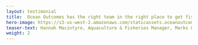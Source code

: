 ```yaml
---
layout: testimonial
title:  Ocean Outcomes has the right team in the right place to get fishery projects accomplished in China. O2 can clearly map opportunity in Asian seafood supply chains, bringing the entire picture to life; an insightful and important process for any seafood group looking for success in the region.
hero-image: https://s3-us-west-2.amazonaws.com/staticassets.oceanoutcomes.org/hero+photos/hokkaidosuccesshero.jpg
teaser-text: Hannah Macintyre, Aquaculture & Fisheries Manager, Marks & Spencer
weight: 2
---
```

